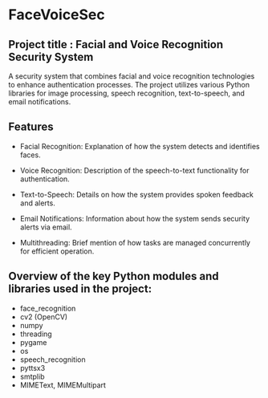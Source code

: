 # FaceVoiceSec
## Project title : Facial and Voice Recognition Security System

A security system that combines facial and voice recognition technologies to enhance authentication processes. The project utilizes various Python libraries for image processing, speech recognition, text-to-speech, and email notifications.

## Features

- Facial Recognition: Explanation of how the system detects and identifies faces.

- Voice Recognition: Description of the speech-to-text functionality for authentication.

- Text-to-Speech: Details on how the system provides spoken feedback and alerts.

- Email Notifications: Information about how the system sends security alerts via email.

- Multithreading: Brief mention of how tasks are managed concurrently for efficient operation.

## Overview of the key Python modules and libraries used in the project:


- face_recognition
- cv2 (OpenCV)
- numpy
- threading
- pygame
- os
- speech_recognition
- pyttsx3
- smtplib
- MIMEText, MIMEMultipart
